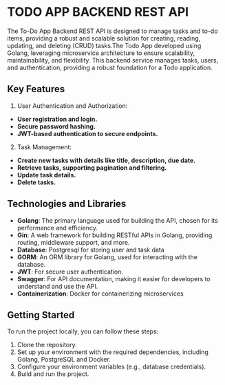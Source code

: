 # TODO APP BACKEND REST API
The To-Do App Backend REST API is designed to manage tasks and to-do items, providing a robust and scalable solution for creating, reading, updating, and deleting (CRUD) tasks.The Todo App developed using Golang, leveraging microservice architecture to ensure scalability, maintainability, and flexibility. This backend service manages tasks, users, and authentication, providing a robust foundation for a Todo application.

## Key Features
1. User Authentication and Authorization:
- **User registration and login.**
- **Secure password hashing.**
- **JWT-based authentication to secure endpoints.**
2. Task Management:
- **Create new tasks with details like title, description, due date.**
- **Retrieve tasks, supporting pagination and filtering.**
- **Update task details.**
- **Delete tasks.**

## Technologies and Libraries
- **Golang**: The primary language used for building the API, chosen for its performance and efficiency.
- **Gin**: A web framework for building RESTful APIs in Golang, providing routing, middleware support, and more.
- **Database**: Postgresql for storing user and task data
- **GORM**: An ORM library for Golang, used for interacting with the database.
- **JWT**: For secure user authentication.
- **Swagger**: For API documentation, making it easier for developers to understand and use the API.
- **Containerization**: Docker for containerizing microservices


## Getting Started

To run the project locally, you can follow these steps:

1. Clone the repository.
2. Set up your environment with the required dependencies, including Golang, PostgreSQL and Docker.
3. Configure your environment variables (e.g., database credentials).
4. Build and run the project.


